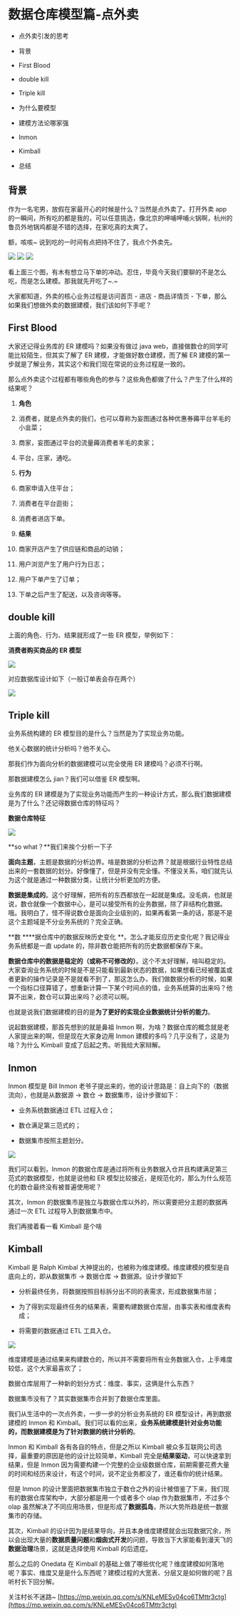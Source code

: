 # 数据仓库模型篇-点外卖
-   点外卖引发的思考


-   背景
-   First Blood


-   double kill
-   Triple kill


-   为什么要模型
-   建模方法论哪家强


-   Inmon
-   Kimball


-   总结

## 背景

作为一名宅男，放假在家最开心的时候是什么？当然是点外卖了。打开外卖 app 的一瞬间，所有吃的都是我的，可以任意挑选，像北京的呷哺呷哺火锅啊，杭州的鲁员外地锅鸡都是不错的选择，在家吃真的太爽了。

额，咳咳~ 说到吃的一时间有点把持不住了，我点个外卖先。

![](https://mmbiz.qpic.cn/mmbiz_jpg/FU8wu8RaYIUsIZOyLf52d1DB1IHvlet7wBEK7ibHocbiaFOSGABDDaRx8l3xkMDDH8Kxugndlgjd97luxuzfIaCA/640?wx_fmt=jpeg)
![](https://mmbiz.qpic.cn/mmbiz_jpg/FU8wu8RaYIUsIZOyLf52d1DB1IHvlet7DD3p5TcdH1NU5EgzNXLvSTt8GnIB8P0lOBUM8jEHicmCBSLOtDWOcww/640?wx_fmt=jpeg)
![](https://mmbiz.qpic.cn/mmbiz_jpg/FU8wu8RaYIUsIZOyLf52d1DB1IHvlet7dLUewFNEnQJ0eBG4VpWrBmj5QrrRiajZHrYLDq3HFQkzGCp6p2Qsskg/640?wx_fmt=jpeg)

看上面三个图，有木有想立马下单的冲动。忍住，毕竟今天我们要聊的不是怎么吃，而是怎么建模。那我就先开吃了~.~

大家都知道，外卖的核心业务过程是访问首页 - 进店 - 商品详情页 - 下单，那么如果我们想做外卖的数据建模，我们该如何下手呢？

## First Blood

大家还记得业务库的 ER 建模吗？如果没有做过 java web，直接做数仓的同学可能比较陌生，但其实了解了 ER 建模，才能做好数仓建模，而了解 ER 建模的第一步就是了解业务，其实这个和我们现在常说的业务过程是一致的。

那么点外卖这个过程都有哪些角色的参与？这些角色都做了什么？产生了什么样的结果呢？

1.  **角色**


1.  消费者，就是点外卖的我们，也可以尊称为妄图通过各种优惠券薅平台羊毛的小韭菜；
2.  商家，妄图通过平台的流量薅消费者羊毛的卖家；
3.  平台，庄家，通吃。


2.  **行为**


1.  商家申请入住平台；
2.  消费者在平台逛街；
3.  消费者进店下单。


3.  **结果**


1.  商家开店产生了供应链和商品的动销；
2.  用户浏览产生了用户行为日志；
3.  用户下单产生了订单；
4.  下单之后产生了配送，以及咨询等等。

## double kill

上面的角色、行为、结果就形成了一些 ER 模型，举例如下：

**消费者购买商品的 ER 模型**

![](https://mmbiz.qpic.cn/mmbiz_png/FU8wu8RaYIUsIZOyLf52d1DB1IHvlet7QBmuWIkAnvJ7cn6Rr92YibqdMTnyTSD4ukAlvANZGF5LQQ4XMVhRicrg/640?wx_fmt=png)

对应数据库设计如下（一般订单表会存在两个）

![](https://mmbiz.qpic.cn/mmbiz_png/FU8wu8RaYIUsIZOyLf52d1DB1IHvlet7tibjP5nRnoKIXsCLz9OcEJQjYicIBCNarliaG5LHLasPoZWibLe7iaFKWjA/640?wx_fmt=png)

## Triple kill

业务系统构建的 ER 模型目的是什么？当然是为了实现业务功能。

他关心数据的统计分析吗？他不关心。

那我们作为面向分析的数据建模可以完全使用 ER 建模吗？必须不行啊。

那数据建模怎么 jian？我们可以借鉴 ER 模型啊。

业务库的 ER 建模是为了实现业务功能而产生的一种设计方式，那么我们数据建模是为了什么？还记得数据仓库的特征吗？

**数据仓库特征**

![](https://mmbiz.qpic.cn/mmbiz_jpg/FU8wu8RaYIUsIZOyLf52d1DB1IHvlet7rQLg2MvIWem5YpzaZtozRQUhTmQerxMygTkjc7cY4Oh9XykhO5Sclw/640?wx_fmt=jpeg)

**so what？**我们来挨个分析一下子

**面向主题**，主题是数据的分析边界。啥是数据的分析边界？就是根据行业特性总结出来的一套数据的划分。好像懂了，但是并没有完全懂。不懂没关系，咱们就先认为这个就是通过一种数据分类，让统计分析更加的方便。

**数据是集成的**。这个好理解，把所有的东西都放在一起就是集成。没毛病，也就是说，数仓就像一个数据中心，是可以接受所有的业务数据，除了非结构化数据。哦。我明白了，怪不得说数仓是面向企业级别的，如果再看第一条的话，那是不是这个主题域是不分业务系统的？完全正确。

**数 \*\***据仓库中的数据反映历史变化 \*\*。怎么才能反应历史变化呢？我记得业务系统都是一直 update 的，除非数仓能把所有的历史数据都保存下来。

**数据仓库中的数据是稳定的（或称不可修改的）**。这个不太好理解，啥叫稳定的。大家查询业务系统的时候是不是只能看到最新状态的数据，如果想看已经被覆盖或者更新的操作记录是不是就看不到了，那这怎么办，我们做数据分析的时候，如果一个指标口径算错了，想重新计算一下某个时间点的值，业务系统算的出来吗？他算不出来，数仓可以算出来吗？必须可以啊。

也就是说我们数据建模的目的是**为了更好的实现企业数据统计分析的能力**。

说起数据建模，那首先想到的就是鼻祖 Inmon 啊，为啥？数据仓库的概念就是老人家提出来的啊，但是现在大家身边用 Inmon 建模的多吗？几乎没有了，这是为啥？为什么 Kimball 变成了后起之秀。听我给大家辩解。

## Inmon

Inmon 模型是 Bill Inmon 老爷子提出来的，他的设计思路是：自上向下的（数据流向），也就是从数据源 -> 数仓 -> 数据集市，设计步骤如下：

-   业务系统数据通过 ETL 过程入仓；
-   数仓满足第三范式的；


-   数据集市按照主题划分。

![](https://mmbiz.qpic.cn/mmbiz_png/FU8wu8RaYIUsIZOyLf52d1DB1IHvlet7nVBE3QyM3Fib6YLib3h4IYVPR0wB6ViaZwy3dBmJcib0plAlXWSJJjam9A/640?wx_fmt=png)

我们可以看到，Inmon 的数据仓库是通过将所有业务数据入仓并且构建满足第三范式的数据模型，也就是说他和 ER 模型比较接近，是规范化的，那么为什么规范化的数仓最终没有被普遍使用呢？

其次，Inmon 的数据集市是独立与数据仓库以外的，所以需要把分主题的数据再通过一次 ETL 过程导入到数据集市中。

我们再接着看一看 Kimball 是个啥

## Kimball

Kimball 是 Ralph Kimbal 大神提出的，也被称为维度建模。维度建模的模型是自底向上的，即从数据集市 -> 数据仓库 -> 数据源。设计步骤如下

-   分析最终任务，将数据按照目标拆分出不同的表需求，形成数据集市层；
-   为了得到实现最终任务的结果表，需要构建数据仓库层，由事实表和维度表构成；


-   将需要的数据通过 ETL 工具入仓。

![](https://mmbiz.qpic.cn/mmbiz_png/FU8wu8RaYIUsIZOyLf52d1DB1IHvlet7tHH9iavQgy0RTnfa5YSqkWiagqLetDWAT4bZYWbeK6uXdd8S977KnvMQ/640?wx_fmt=png)

维度建模是通过结果来构建数仓的，所以并不需要将所有业务数据入仓，上手难度较低，这个大家最喜欢了；

数据仓库层用了一种新的划分方式：维度、事实，这俩是什么东西？

数据集市没有了？其实数据集市合并到了数据仓库里面。

我们从生活中的一次点外卖，一步一步的分析业务系统的 ER 模型设计，再到数据建模的 Inmon 和 Kimball。我们可以看的出来，**业务系统建模是针对业务功能的，而数据建模是为了针对数据的统计分析的**。

Inmon 和 Kimball 各有各自的特点，但是之所以 Kimball 被众多互联网公司选择，最重要的原因是他的设计比较简单，Kimball 完全是**结果驱动**，可以快速拿到结果，但是 Inmon 因为需要构建一个完整的企业级数据仓库，前期需要花费大量的时间和经历来设计，有这个时间，说不定业务都没了，谁还看你的统计结果。

但是 Inmon 的设计里面把数据集市独立于数仓之外的设计被借鉴了下来，我们现有的数据仓库架构中，大部分都是用一个或者多个 olap 作为数据集市，不过多个 olap 虽然解决了不同应用场景，但是形成了**数据孤岛**，所以大势所趋是统一数据集市的存储。

其次，Kimball 的设计因为是结果导向，并且本身维度建模就会出现数据冗余，所以会出现大量的**数据质量问题**和**烟囱式开发**的问题，导致当下大家能看到漫天飞的**数据治理**场景，这就是选择使用 Kimball 的后遗症。

那么之后的 Onedata 在 Kimball 的基础上做了哪些优化呢？维度建模如何落地呢？事实、维度又是是什么东西呢？建模过程的大宽表、分层又是如何做的呢？且听村长下回分解。

关注村长不迷路~ 
 [https://mp.weixin.qq.com/s/KNLeMESv04co6TMttr3ctg](https://mp.weixin.qq.com/s/KNLeMESv04co6TMttr3ctg)
